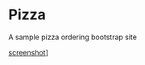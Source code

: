 Pizza
=====

A sample pizza ordering bootstrap site

[screenshot](https://raw.githubusercontent.com/redhoodie/pizza/master/screenshot.png)]

